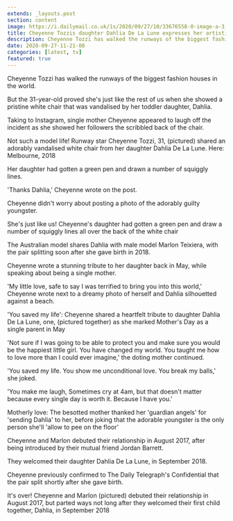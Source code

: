 ```yaml
---
extends: _layouts.post
section: content
image: https://i.dailymail.co.uk/1s/2020/09/27/10/33676558-0-image-a-3_1601198632483.jpg 
title: Cheyenne Tozzis daughter Dahlia De La Lune expresses her artistic flare on a crisp white chair  
description: Cheyenne Tozzi has walked the runways of the biggest fashion houses in the world.  
date: 2020-09-27-11-21-08 
categories: [latest, tv] 
featured: true 
--- 
```

Cheyenne Tozzi has walked the runways of the biggest fashion houses in the world. 

But the 31-year-old proved she's just like the rest of us when she showed a pristine white chair that was vandalised by her toddler daughter, Dahlia. 

Taking to Instagram, single mother Cheyenne appeared to laugh off the incident as she showed her followers the scribbled back of the chair. 

Not such a model life! Runway star Cheyenne Tozzi, 31, (pictured) shared an adorably vandalised white chair from her daughter Dahlia De La Lune. Here: Melbourne, 2018

Her daughter had gotten a green pen and drawn a number of squiggly lines. 

'Thanks Dahlia,' Cheyenne wrote on the post. 

Cheyenne didn't worry about posting a photo of the adorably guilty youngster. 

She's just like us! Cheyenne's daughter had gotten a green pen and draw a number of squiggly lines all over the back of the white chair

The Australian model shares Dahlia with male model Marlon Teixiera, with the pair splitting soon after she gave birth in 2018. 

Cheyenne wrote a stunning tribute to her daughter back in May, while speaking about being a single mother.  

'My little love, safe to say I was terrified to bring you into this world,' Cheyenne wrote next to a dreamy photo of herself and Dahlia silhouetted against a beach.

'You saved my life': Cheyenne shared a heartfelt tribute to daughter Dahlia De La Lune, one, (pictured together) as she marked Mother's Day as a single parent in May 

'Not sure if I was going to be able to protect you and make sure you would be the happiest little girl. You have changed my world. You taught me how to love more than I could ever imagine,' the doting mother continued.  

'You saved my life. You show me unconditional love. You break my balls,' she joked. 

'You make me laugh, Sometimes cry at 4am, but that doesn't matter because every single day is worth it. Because I have you.'   

Motherly love: The besotted mother thanked her 'guardian angels' for 'sending Dahlia' to her, before joking that the adorable youngster is the only person she'll 'allow to pee on the floor' 

Cheyenne and Marlon debuted their relationship in August 2017, after being introduced by their mutual friend Jordan Barrett.

They welcomed their daughter Dahlia De La Lune, in September 2018.

Cheyenne previously confirmed to The Daily Telegraph's Confidential that the pair split shortly after she gave birth.

It's over! Cheyenne and Marlon (pictured) debuted their relationship in August 2017, but parted ways not long after they welcomed their first child together, Dahlia, in September 2018  

